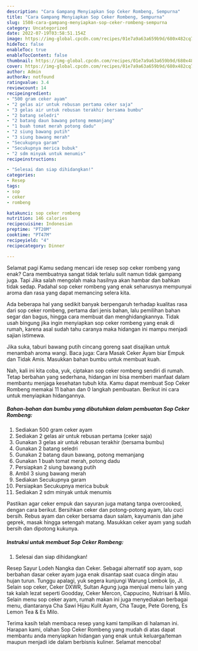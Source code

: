 ```yaml
---
description: "Cara Gampang Menyiapkan Sop Ceker Rombeng, Sempurna"
title: "Cara Gampang Menyiapkan Sop Ceker Rombeng, Sempurna"
slug: 1508-cara-gampang-menyiapkan-sop-ceker-rombeng-sempurna
category: Uncategorized
date: 2022-07-19T03:58:51.154Z
image: https://img-global.cpcdn.com/recipes/01e7a9a63a659b9d/680x482cq70/sop-ceker-rombeng-foto-resep-utama.jpg
hideToc: false
enableToc: true
enableTocContent: false
thumbnail: https://img-global.cpcdn.com/recipes/01e7a9a63a659b9d/680x482cq70/sop-ceker-rombeng-foto-resep-utama.jpg
cover: https://img-global.cpcdn.com/recipes/01e7a9a63a659b9d/680x482cq70/sop-ceker-rombeng-foto-resep-utama.jpg
author: Admin
authorAv: notfound
ratingvalue: 3.4
reviewcount: 14
recipeingredient:
- "500 gram ceker ayam"
- "2 gelas air untuk rebusan pertama ceker saja"
- "3 gelas air untuk rebusan terakhir bersama bumbu"
- "2 batang seledri"
- "2 batang daun bawang potong memanjang"
- "1 buah tomat merah potong dadu"
- "2 siung bawang putih"
- "3 siung bawang merah"
- "Secukupnya garam"
- "Secukupnya merica bubuk"
- "2 sdm minyak untuk menumis"
recipeinstructions:

- "Selesai dan siap dihidangkan!"
categories:
- Resep
tags:
- sop
- ceker
- rombeng

katakunci: sop ceker rombeng 
nutrition: 146 calories
recipecuisine: Indonesian
preptime: "PT20M"
cooktime: "PT47M"
recipeyield: "4"
recipecategory: Dinner

---
```



Selamat pagi Kamu sedang mencari ide resep sop ceker rombeng yang enak? Cara membuatnya sangat tidak terlalu sulit namun tidak gampang juga. Tapi Jika salah mengolah maka hasilnya akan hambar dan bahkan tidak sedap. Padahal sop ceker rombeng yang enak seharusnya mempunyai aroma dan rasa yang dapat memancing selera kita.


Ada beberapa hal yang sedikit banyak berpengaruh terhadap kualitas rasa dari sop ceker rombeng, pertama dari jenis bahan, lalu pemilihan bahan segar dan bagus, hingga cara membuat dan menghidangkannya. Tidak usah bingung jika ingin menyiapkan sop ceker rombeng yang enak di rumah, karena asal sudah tahu caranya maka hidangan ini mampu menjadi sajian istimewa.

Jika suka, taburi bawang putih cincang goreng saat disajikan untuk menambah aroma wangi. Baca juga: Cara Masak Ceker Ayam biar Empuk dan Tidak Amis. Masukkan bahan bumbu untuk membuat kuah.


Nah, kali ini kita coba, yuk, ciptakan sop ceker rombeng sendiri di rumah. Tetap berbahan yang sederhana, hidangan ini bisa memberi manfaat dalam membantu menjaga kesehatan tubuh kita. Kamu dapat membuat Sop Ceker Rombeng memakai 11 bahan dan 0 langkah pembuatan. Berikut ini cara untuk menyiapkan hidangannya.

<!--inarticleads1-->

##### Bahan-bahan dan bumbu yang dibutuhkan dalam pembuatan Sop Ceker Rombeng:

1. Sediakan 500 gram ceker ayam
1. Sediakan 2 gelas air untuk rebusan pertama (ceker saja)
1. Gunakan 3 gelas air untuk rebusan terakhir (bersama bumbu)
1. Gunakan 2 batang seledri
1. Gunakan 2 batang daun bawang, potong memanjang
1. Gunakan 1 buah tomat merah, potong dadu
1. Persiapkan 2 siung bawang putih
1. Ambil 3 siung bawang merah
1. Sediakan Secukupnya garam
1. Persiapkan Secukupnya merica bubuk
1. Sediakan 2 sdm minyak untuk menumis


Pastikan agar ceker empuk dan sayuran juga matang tanpa overcooked, dengan cara berikut. Bersihkan ceker dan potong-potong ayam, lalu cuci bersih. Rebus ayam dan ceker bersama daun salam, kayumanis dan jahe geprek, masak hingga setengah matang. Masukkan ceker ayam yang sudah bersih dan dipotong kukunya. 

<!--inarticleads2-->

##### Instruksi untuk membuat Sop Ceker Rombeng:


1. Selesai dan siap dihidangkan!

Resep Sayur Lodeh Nangka dan Ceker. Sebagai alternatif sop ayam, sop berbahan dasar ceker ayam juga enak disantap saat cuaca dingin atau hujan turun. Tunggu apalagi, yuk segera kunjungi Warung Lombok Ijo, Jl. Selain sop ceker, Ceker DXWR, Sultan Agung juga menjual menu lain yang tak kalah lezat seperti Goodday, Ceker Mercon, Cappucino, Nutrisari &amp; Milo. Selain menu sop ceker ayam, rumah makan ini juga menyediakan berbagai menu, diantaranya Cha Sawi Hijau Kulit Ayam, Cha Tauge, Pete Goreng, Es Lemon Tea &amp; Es Milo. 

Terima kasih telah membaca resep yang kami tampilkan di halaman ini. Harapan kami, olahan Sop Ceker Rombeng yang mudah di atas dapat membantu anda menyiapkan hidangan yang enak untuk keluarga/teman maupun menjadi ide dalam berbisnis kuliner. Selamat mencoba!
